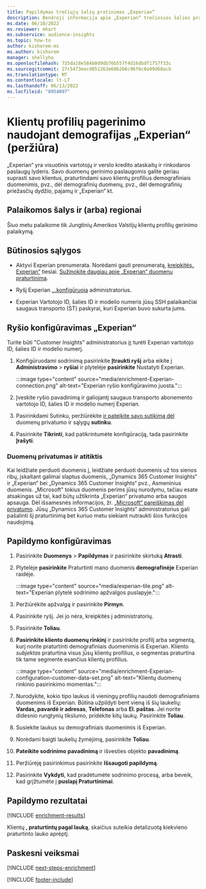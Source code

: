 ```yaml
---
title: Papildymas trečiųjų šalių pratinimas „Experian“
description: Bendroji informacija apie „Experian“ trečiosios šalies pratinimą.
ms.date: 06/10/2022
ms.reviewer: mhart
ms.subservice: audience-insights
ms.topic: how-to
author: kishorem-ms
ms.author: kishorem
manager: shellyha
ms.openlocfilehash: 735da18e584b0d9db76b557f4d16dbdf1757f33c
ms.sourcegitcommit: 27c5473eecd851263e60b2b6c96f6c0a99d68acb
ms.translationtype: MT
ms.contentlocale: lt-LT
ms.lasthandoff: 06/13/2022
ms.locfileid: "8954097"
---
```

# <a name="enrich-customer-profiles-with-demographics-from-experian-preview"></a>Klientų profilių pagerinimo naudojant demografijas „Experian“ (peržiūra)

„Experian“ yra visuotinis vartotojų ir verslo kredito ataskaitų ir rinkodaros paslaugų lyderis. Savo duomenų gerinimo paslaugomis galite geriau suprasti savo klientus, praturtindami savo klientų profilius demografiniais duomenimis, pvz., dėl demografinių duomenų, pvz., dėl demografinių priežasčių dydžio, pajamų ir „Experian“ kt.

## <a name="supported-countriesregions"></a>Palaikomos šalys ir (arba) regionai

Šiuo metu palaikome tik Jungtinių Amerikos Valstijų klientų profilių gerinimo palaikymą.

## <a name="prerequisites"></a>Būtinosios sąlygos

- Aktyvi Experian prenumerata. Norėdami gauti prenumeratą, [kreipkitės„ Experian“](https://www.experian.com/marketing-services/contact) tiesiai. [Sužinokite daugiau apie „Experian“ duomenų praturtinimą](https://www.experian.com/marketing-services/microsoft?cmpid=ems_web_mci_cdppage).

- Ryšį Experian [...](connections.md)[konfigūruoja](#configure-the-connection-for-experian) administratorius.

- Experian Vartotojo ID, šalies ID ir modelio numeris jūsų SSH palaikančiai saugaus transporto (ST) paskyrai, kuri Experian buvo sukurta jums.

## <a name="configure-the-connection-for-experian"></a>Ryšio konfigūravimas „Experian“

Turite būti "Customer Insights" administratorius [ir](permissions.md#admin) turėti Experian vartotojo ID, šalies ID ir modelio numerį.

1. Konfigūruodami sodrinimą pasirinkite **Įtraukti ryšį** arba eikite į **Administravimo** > **ryšiai** ir plytelėje **pasirinkite** Nustatyti Experian.

   :::image type="content" source="media/enrichment-Experian-connection.png" alt-text="Experian ryšio konfigūravimo juosta.":::

1. Įveskite ryšio pavadinimą ir galiojantį saugaus transporto abonemento vartotojo ID, šalies ID ir modelio numerį Experian.

1. Pasirinkdami Sutinku, peržiūrėkite [ir pateikite savo sutikimą dėl](#data-privacy-and-compliance) duomenų privatumo ir sąlygų **sutinku**.

1. Pasirinkite **Tikrinti**, kad patikrintumėte konfigūraciją, tada pasirinkite **Įrašyti**.

### <a name="data-privacy-and-compliance"></a>Duomenų privatumas ir atitiktis

Kai leidžiate perduoti duomenis į, leidžiate perduoti duomenis už tos sienos ribų, įskaitant galimai slaptus duomenis, „Dynamics 365 Customer Insights“ ir „Experian“ bei „Dynamics 365 Customer Insights“ pvz., Asmeninius duomenis. „Microsoft" tokius duomenis perims jūsų nurodymu, tačiau esate atsakingas už tai, kad būtų užtikrinta „Experian“ privatumo arba saugos apsauga. Dėl išsamesnės informacijos, žr. [„Microsoft“ pareiškimas dėl privatumo](https://go.microsoft.com/fwlink/?linkid=396732). Jūsų „Dynamics 365 Customer Insights“ administratorius gali pašalinti šį praturtinimą bet kuriuo metu siekiant nutraukti šios funkcijos naudojimą.

## <a name="configure-the-enrichment"></a>Papildymo konfigūravimas

1. Pasirinkite **Duomenys** > **Papildymas** ir pasirinkite skirtuką **Atrasti**.

1. Plytelėje **pasirinkite** Praturtinti mano duomenis **demografinėje** Experian raidėje.

   :::image type="content" source="media/experian-tile.png" alt-text="Experian plytelė sodrinimo apžvalgos puslapyje.":::

1. Peržiūrėkite apžvalgą ir pasirinkite **Pirmyn**.

1. Pasirinkite ryšį. Jei jo nėra, kreipkitės į administratorių.

1. Pasirinkite **Toliau**.

1. **Pasirinkite kliento duomenų rinkinį** ir pasirinkite profilį arba segmentą, kurį norite praturtinti demografiniais duomenimis iš Experian. Kliento *subjektas* praturtina visus jūsų klientų profilius, o segmentas praturtina tik tame segmente esančius klientų profilius.

    :::image type="content" source="media/enrichment-Experian-configuration-customer-data-set.png" alt-text="Klientų duomenų rinkinio pasirinkimo momentas.":::

1. Nurodykite, kokio tipo laukus iš vieningų profilių naudoti demografiniams duomenims iš Experian. Būtina užpildyti bent vieną iš šių laukelių: **Vardas, pavardė ir adresas**, **Telefonas** arba **El. paštas**. Jei norite didesnio rungtynių tikslumo, pridėkite kitų laukų. Pasirinkite **Toliau**.

1. Susiekite laukus su demografiniais duomenimis iš Experian.

1. Norėdami baigti laukelių žymėjimą, pasirinkite **Toliau**.

1. **Pateikite sodrinimo pavadinimą** ir išvesties objekto **pavadinimą**.

1. Peržiūrėję pasirinkimus pasirinkite **Išsaugoti papildymą**.

1. Pasirinkite **Vykdyti**, kad pradėtumėte sodrinimo procesą, arba beveik, kad grįžtumėte į **puslapį Praturtinimai**.

## <a name="enrichment-results"></a>Papildymo rezultatai

[!INCLUDE [enrichment-results](includes/enrichment-results.md)]

Klientų **, praturtintų pagal lauką**, skaičius suteikia detalizuotą kiekvieno praturtinto lauko aprėptį.

## <a name="next-steps"></a>Paskesni veiksmai

[!INCLUDE [next-steps-enrichment](includes/next-steps-enrichment.md)]

[!INCLUDE [footer-include](includes/footer-banner.md)]
